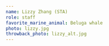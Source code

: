 ```yaml
---
name: Lizzy Zhang (STA)
role: staff
favorite_marine_animal: Beluga whale 
photo: lizzy.jpg
throwback_photo: lizzy_alt.jpg
---
```

